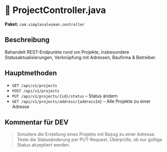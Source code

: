 # 📄 ProjectController.java

**Paket:** `com.simplesalesman.controller`

## Beschreibung
Behandelt REST-Endpunkte rund um Projekte, insbesondere Statusaktualisierungen, Verknüpfung mit Adressen, Baufirma & Betreiber.

## Hauptmethoden
- `GET /api/v1/projects`
- `POST /api/v1/projects`
- `PUT /api/v1/projects/{id}/status` – Status ändern
- `GET /api/v1/projects/address/{addressId}` – Alle Projekte zu einer Adresse

## Kommentar für DEV
> Simuliere die Erstellung eines Projekts mit Bezug zu einer Adresse. Teste die Statusänderung per PUT-Request. Überprüfe, ob nur gültige Status akzeptiert werden.
